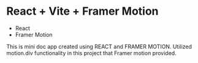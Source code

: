 # React + Vite + Framer Motion


- React
- Framer Motion


This is mini doc app created using REACT and FRAMER MOTION.
Utilized motion.div functionality in this project that Framer motion provided. 
